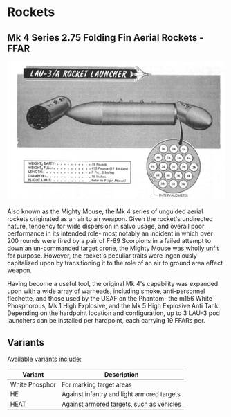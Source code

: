 # Rockets

## Mk 4 Series 2.75 Folding Fin Aerial Rockets - FFAR

![lau3](../../img/lau3.jpg)

Also known as the Mighty Mouse, the Mk 4 series of unguided aerial rockets
originated as an air to air weapon. Given the rocket's undirected nature,
tendency for wide dispersion in salvo usage, and overall poor performance in its
intended role- most notably an incident in which over 200 rounds were fired by a
pair of F-89 Scorpions in a failed attempt to down an un-commanded target drone,
the Mighty Mouse was wholly unfit for purpose. However, the rocket's peculiar
traits were ingeniously capitalized upon by transitioning it to the role of an
air to ground area effect weapon.

Having become a useful tool, the original Mk 4's capability was expanded upon
with a wide array of warheads, including smoke, anti-personnel flechette, and
those used by the USAF on the Phantom- the m156 White Phosphorous, Mk 1 High
Explosive, and the Mk 5 High Explosive Anti Tank. Depending on the hardpoint
location and configuration, up to 3 LAU-3 pod launchers can be installed per
hardpoint, each carrying 19 FFARs per.

## Variants

Available variants include:

| Variant        | Description                                |
| -------------- | ------------------------------------------ |
| White Phosphor | For marking target areas                   |
| HE             | Against infantry and light armored targets |
| HEAT           | Against armored targets, such as vehicles  |

